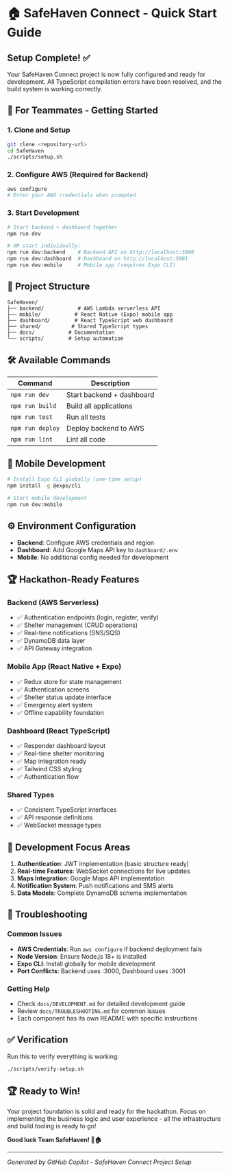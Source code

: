 # 🏠 SafeHaven Connect - Quick Start Guide

## Setup Complete! ✅

Your SafeHaven Connect project is now fully configured and ready for development. All TypeScript compilation errors have been resolved, and the build system is working correctly.

## 🚀 For Teammates - Getting Started

### 1. Clone and Setup
```bash
git clone <repository-url>
cd SafeHaven
./scripts/setup.sh
```

### 2. Configure AWS (Required for Backend)
```bash
aws configure
# Enter your AWS credentials when prompted
```

### 3. Start Development
```bash
# Start backend + dashboard together
npm run dev

# OR start individually:
npm run dev:backend    # Backend API on http://localhost:3000
npm run dev:dashboard  # Dashboard on http://localhost:3001
npm run dev:mobile     # Mobile app (requires Expo CLI)
```

## 📁 Project Structure

```
SafeHaven/
├── backend/           # AWS Lambda serverless API
├── mobile/           # React Native (Expo) mobile app
├── dashboard/        # React TypeScript web dashboard
├── shared/          # Shared TypeScript types
├── docs/           # Documentation
└── scripts/        # Setup automation
```

## 🛠 Available Commands

| Command | Description |
|---------|-------------|
| `npm run dev` | Start backend + dashboard |
| `npm run build` | Build all applications |
| `npm run test` | Run all tests |
| `npm run deploy` | Deploy backend to AWS |
| `npm run lint` | Lint all code |

## 📱 Mobile Development

```bash
# Install Expo CLI globally (one-time setup)
npm install -g @expo/cli

# Start mobile development
npm run dev:mobile
```

## ⚙️ Environment Configuration

- **Backend**: Configure AWS credentials and region
- **Dashboard**: Add Google Maps API key to `dashboard/.env`
- **Mobile**: No additional config needed for development

## 🏆 Hackathon-Ready Features

### Backend (AWS Serverless)
- ✅ Authentication endpoints (login, register, verify)
- ✅ Shelter management (CRUD operations)
- ✅ Real-time notifications (SNS/SQS)
- ✅ DynamoDB data layer
- ✅ API Gateway integration

### Mobile App (React Native + Expo)
- ✅ Redux store for state management
- ✅ Authentication screens
- ✅ Shelter status update interface
- ✅ Emergency alert system
- ✅ Offline capability foundation

### Dashboard (React TypeScript)
- ✅ Responder dashboard layout
- ✅ Real-time shelter monitoring
- ✅ Map integration ready
- ✅ Tailwind CSS styling
- ✅ Authentication flow

### Shared Types
- ✅ Consistent TypeScript interfaces
- ✅ API response definitions
- ✅ WebSocket message types

## 🎯 Development Focus Areas

1. **Authentication**: JWT implementation (basic structure ready)
2. **Real-time Features**: WebSocket connections for live updates
3. **Maps Integration**: Google Maps API implementation
4. **Notification System**: Push notifications and SMS alerts
5. **Data Models**: Complete DynamoDB schema implementation

## 🔧 Troubleshooting

### Common Issues
- **AWS Credentials**: Run `aws configure` if backend deployment fails
- **Node Version**: Ensure Node.js 18+ is installed
- **Expo CLI**: Install globally for mobile development
- **Port Conflicts**: Backend uses :3000, Dashboard uses :3001

### Getting Help
- Check `docs/DEVELOPMENT.md` for detailed development guide
- Review `docs/TROUBLESHOOTING.md` for common issues
- Each component has its own README with specific instructions

## ✅ Verification

Run this to verify everything is working:
```bash
./scripts/verify-setup.sh
```

## 🏆 Ready to Win!

Your project foundation is solid and ready for the hackathon. Focus on implementing the business logic and user experience - all the infrastructure and build tooling is ready to go!

**Good luck Team SafeHaven! 🚨🏠**

---

*Generated by GitHub Copilot - SafeHaven Connect Project Setup*